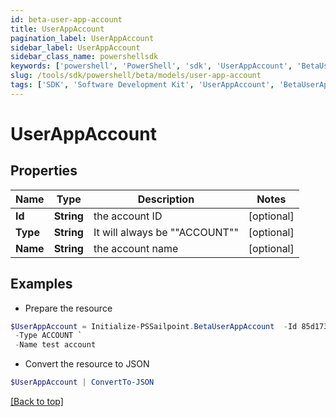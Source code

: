 ```yaml
---
id: beta-user-app-account
title: UserAppAccount
pagination_label: UserAppAccount
sidebar_label: UserAppAccount
sidebar_class_name: powershellsdk
keywords: ['powershell', 'PowerShell', 'sdk', 'UserAppAccount', 'BetaUserAppAccount'] 
slug: /tools/sdk/powershell/beta/models/user-app-account
tags: ['SDK', 'Software Development Kit', 'UserAppAccount', 'BetaUserAppAccount']
---
```



# UserAppAccount

## Properties

Name | Type | Description | Notes
------------ | ------------- | ------------- | -------------
**Id** | **String** | the account ID | [optional] 
**Type** | **String** | It will always be ""ACCOUNT"" | [optional] 
**Name** | **String** | the account name | [optional] 

## Examples

- Prepare the resource
```powershell
$UserAppAccount = Initialize-PSSailpoint.BetaUserAppAccount  -Id 85d173e7d57e496569df763231d6deb6a `
 -Type ACCOUNT `
 -Name test account
```

- Convert the resource to JSON
```powershell
$UserAppAccount | ConvertTo-JSON
```


[[Back to top]](#) 

